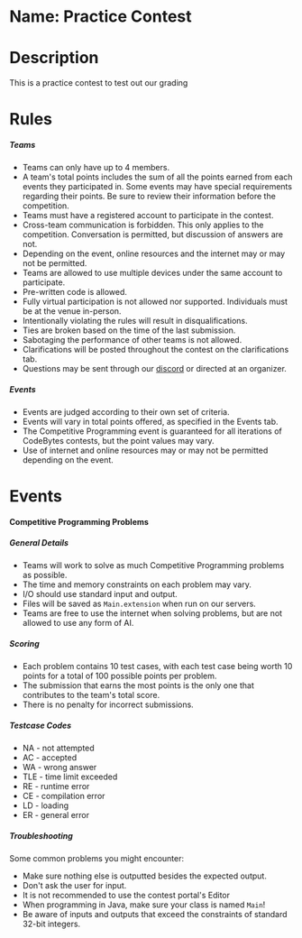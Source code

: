 # Name: Practice Contest
# Description

This is a practice contest to test out our grading 

# Rules

##### Teams

- Teams can only have up to 4 members.
- A team's total points includes the sum of all the points earned from each events they participated in. Some events may have special requirements regarding their points. Be sure to review their information before the competition.
- Teams must have a registered account to participate in the contest.
- Cross-team communication is forbidden. This only applies to the competition. Conversation is permitted, but discussion of answers are not.
- Depending on the event, online resources and the internet may or may not be permitted.
- Teams are allowed to use multiple devices under the same account to participate.
- Pre-written code is allowed.
- Fully virtual participation is not allowed nor supported. Individuals must be at the venue in-person.
- Intentionally violating the rules will result in disqualifications.
- Ties are broken based on the time of the last submission.
- Sabotaging the performance of other teams is not allowed.
- Clarifications will be posted throughout the contest on the clarifications tab.
- Questions may be sent through our [discord](https://discord.gg/vJtmme2MVr) or directed at an organizer.

##### Events

- Events are judged according to their own set of criteria.
- Events will vary in total points offered, as specified in the Events tab.
- The Competitive Programming event is guaranteed for all iterations of CodeBytes contests, but the point values may vary.
- Use of internet and online resources may or may not be permitted depending on the event.

# Events

#### Competitive Programming Problems

##### General Details

- Teams will work to solve as much Competitive Programming problems as possible.
- The time and memory constraints on each problem may vary.
- I/O should use standard input and output.
- Files will be saved as `Main.extension` when run on our servers.
- Teams are free to use the internet when solving problems, but are not allowed to use any form of AI.

##### Scoring

- Each problem contains 10 test cases, with each test case being worth 10 points for a total of 100 possible points per problem.
- The submission that earns the most points is the only one that contributes to the team's total score.
- There is no penalty for incorrect submissions.

##### Testcase Codes

- NA - not attempted
- AC - accepted
- WA - wrong answer
- TLE - time limit exceeded
- RE - runtime error
- CE - compilation error
- LD - loading
- ER - general error

##### Troubleshooting

Some common problems you might encounter:

- Make sure nothing else is outputted besides the expected output. 
- Don't ask the user for input. 
- It is not recommended to use the contest portal's Editor
- When programming in Java, make sure your class is named `Main`! 
- Be aware of inputs and outputs that exceed the constraints of standard 32-bit integers. 